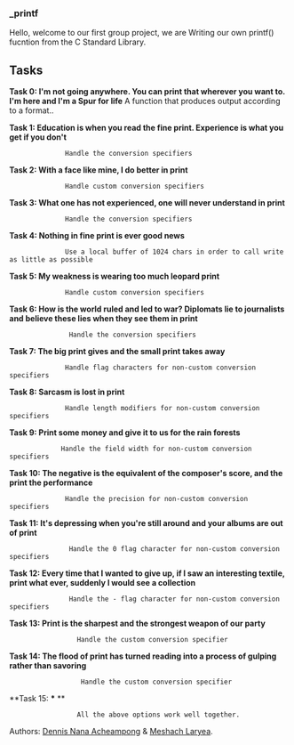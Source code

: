 ### _printf

Hello, welcome to our first group project, we are Writing our own printf() fucntion from the C Standard Library.

## Tasks


**Task 0: I'm not going anywhere. You can print that wherever you want to. I'm here and I'm a Spur for life**
                   A function that produces output according to a format..

**Task 1: Education is when you read the fine print. Experience is what you get if you don't**

                  Handle the conversion specifiers

**Task 2: With a face like mine, I do better in print**

                  Handle custom conversion specifiers 

**Task 3: What one has not experienced, one will never understand in print**

                  Handle the conversion specifiers

**Task 4: Nothing in fine print is ever good news**

                  Use a local buffer of 1024 chars in order to call write as little as possible

**Task 5: My weakness is wearing too much leopard print**

                  Handle custom conversion specifiers

**Task 6: How is the world ruled and led to war? Diplomats lie to journalists and believe these lies when they see them in print**

                   Handle the conversion specifiers
                  
**Task 7: The big print gives and the small print takes away**

                  Handle flag characters for non-custom conversion specifiers
          


**Task 8: Sarcasm is lost in print**

                  Handle length modifiers for non-custom conversion specifiers

**Task 9: Print some money and give it to us for the rain forests**

                 Handle the field width for non-custom conversion specifiers

**Task 10: The negative is the equivalent of the composer's score, and the print the performance**

                  Handle the precision for non-custom conversion specifiers

**Task 11: It's depressing when you're still around and your albums are out of print**

                   Handle the 0 flag character for non-custom conversion specifiers

**Task 12: Every time that I wanted to give up, if I saw an interesting textile, print what ever, suddenly I would see a collection**

                   Handle the - flag character for non-custom conversion specifiers

**Task 13:  Print is the sharpest and the strongest weapon of our party**

                     Handle the custom conversion specifier

**Task 14:  The flood of print has turned reading into a process of gulping rather than savoring**

                      Handle the custom conversion specifier
**Task 15:  __*__ **

                     All the above options work well together.

Authors: [Dennis Nana Acheampong](https://github.com/dankwarteng) & [Meshach Laryea](https://github.com/Meslar).
